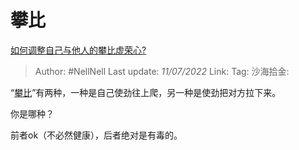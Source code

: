 # 攀比
[如何调整自己与他人的攀比虚荣心?](https://www.zhihu.com/question/541354816/answer/2558643266)

> Author: #NellNell
> Last update: *11/07/2022*
> Link:
> Tag:
> 沙海拾金:

“[攀比](https://www.zhihu.com/search?q=%E6%94%80%E6%AF%94&search_source=Entity&hybrid_search_source=Entity&hybrid_search_extra=%7B%22sourceType%22%3A%22answer%22%2C%22sourceId%22%3A2558643266%7D)”有两种，一种是自己使劲往上爬，另一种是使劲把对方拉下来。

你是哪种？

前者ok（不必然健康），后者绝对是有毒的。
